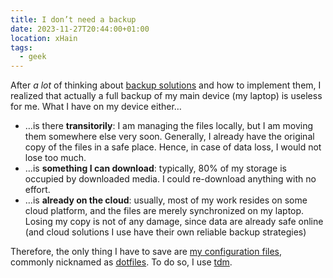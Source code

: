 ```yaml
---
title: I don’t need a backup
date: 2023-11-27T20:44:00+01:00
location: xHain
tags:
  - geek
---
```

After *a lot* of thinking about [backup solutions](Storage.md) and how to implement them, I realized that actually a full backup of my main device (my laptop) is useless for me. What I have on my device either…

- …is there **transitorily**: I am managing the files locally, but I am moving them somewhere else very soon. Generally, I already have the original copy of the files in a safe place. Hence, in case of data loss, I would not lose too much.
- …is **something I can download**: typically, 80% of my storage is occupied by downloaded media. I could re-download anything with no effort.
- …is **already on the cloud**: usually, most of my work resides on some cloud platform, and the files are merely synchronized on my laptop. Losing my copy is not of any damage, since data are already safe online (and cloud solutions I use have their own reliable backup strategies)

Therefore, the only thing I have to save are [my configuration files](https://codeberg.org/tommi/dotfiles 'Tommi’s dotfiles on Codeberg'), commonly nicknamed as [dotfiles](https://wiki.archlinux.org/title/Dotfiles '“Dotfiles” in Arch Linux wiki'). To do so, I use [tdm](tdm.md).
